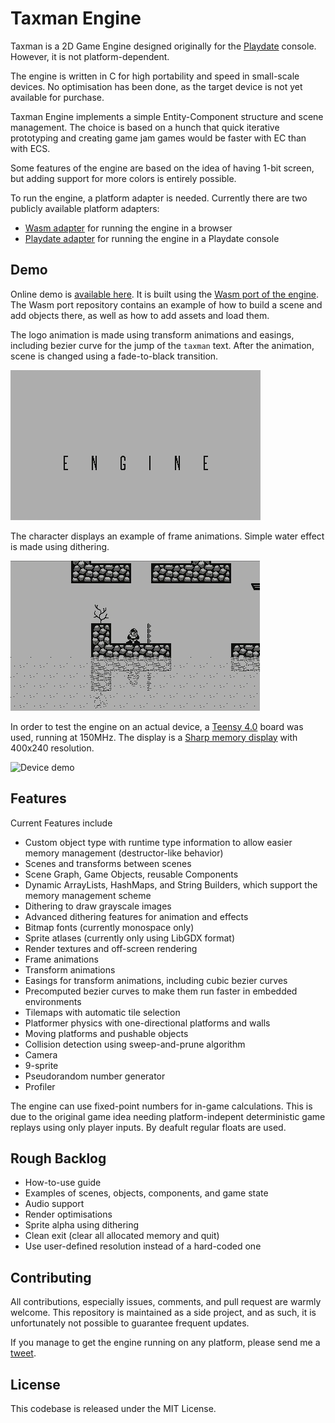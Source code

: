 # Taxman Engine

Taxman is a 2D Game Engine designed originally for the [Playdate](https://play.date) console. However, it is not platform-dependent.

The engine is written in C for high portability and speed in small-scale devices. No optimisation has been done, as the target device is not yet available for purchase.

Taxman Engine implements a simple Entity-Component structure and scene management. The choice is based on a hunch that quick iterative prototyping and creating game jam games would be faster with EC than with ECS.

Some features of the engine are based on the idea of having 1-bit screen, but adding support for more colors is entirely possible.

To run the engine, a platform adapter is needed. Currently there are two publicly available platform adapters:

- [Wasm adapter](https://github.com/mcdevon/taxman-wasm) for running the engine in a browser
- [Playdate adapter](https://github.com/mcdevon/taxman-playdate) for running the engine in a Playdate console

## Demo

Online demo is [available here](https://mcdevon.github.io/taxman-wasm/). It is built using the [Wasm port of the engine](https://github.com/mcdevon/taxman-wasm). The Wasm port repository contains an example of how to build a scene and add objects there, as well as how to add assets and load them.

The logo animation is made using transform animations and easings, including bezier curve for the jump of the `taxman` text. After the animation, scene is changed using a fade-to-black transition.

![Logo animation](taxman-demo-1.gif)

The character displays an example of frame animations. Simple water effect is made using dithering.

![Character and tilemap demo](taxman-demo-2.gif)

In order to test the engine on an actual device, a [Teensy 4.0](https://www.pjrc.com/store/teensy40.html) board was used, running at 150MHz. The display is a [Sharp memory display](https://www.sharpsma.com/products?sharpCategory=Memory%20LCD&p_p_parallel=0&sharpProductRecordId=1504552) with 400x240 resolution.

![Device demo](taxman-device.gif)

## Features

Current Features include

- Custom object type with runtime type information to allow easier memory management (destructor-like behavior)
- Scenes and transforms between scenes
- Scene Graph, Game Objects, reusable Components
- Dynamic ArrayLists, HashMaps, and String Builders, which support the memory management scheme
- Dithering to draw grayscale images
- Advanced dithering features for animation and effects
- Bitmap fonts (currently monospace only)
- Sprite atlases (currently only using LibGDX format)
- Render textures and off-screen rendering
- Frame animations
- Transform animations
- Easings for transform animations, including cubic bezier curves
- Precomputed bezier curves to make them run faster in embedded environments
- Tilemaps with automatic tile selection
- Platformer physics with one-directional platforms and walls
- Moving platforms and pushable objects
- Collision detection using sweep-and-prune algorithm
- Camera
- 9-sprite
- Pseudorandom number generator
- Profiler

The engine can use fixed-point numbers for in-game calculations. This is due to the original game idea needing platform-indepent deterministic game replays using only player inputs. By deafult regular floats are used.

## Rough Backlog

- How-to-use guide
- Examples of scenes, objects, components, and game state
- Audio support
- Render optimisations
- Sprite alpha using dithering
- Clean exit (clear all allocated memory and quit)
- Use user-defined resolution instead of a hard-coded one

## Contributing

All contributions, especially issues, comments, and pull request are warmly welcome. This repository is maintained as a side project, and as such, it is unfortunately not possible to guarantee frequent updates.

If you manage to get the engine running on any platform, please send me a [tweet](https://twitter.com/jussienroos).

## License

This codebase is released under the MIT License.
